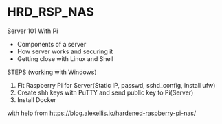 # HRD_RSP_NAS

Server 101 With Pi
- Components of a server
- How server works and securing it
- Getting close with Linux and Shell

STEPS (working with Windows)
1. Fit Raspberry Pi for Server(Static IP, passwd, sshd_config, install ufw)
2. Create shh keys with PuTTY and send public key to Pi(Server)
3. Install Docker

with help from
https://blog.alexellis.io/hardened-raspberry-pi-nas/
